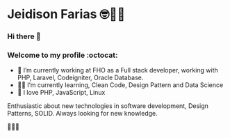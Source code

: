 # Jeidison Farias 🤓👨‍💻

### Hi there 👋
###  Welcome to my profile :octocat:

- 👨 I’m currently working at FHO as a Full stack developer, working with PHP, Laravel, Codeigniter, Oracle Database.
- 👨‍💻 I’m currently learning, Clean Code, Design Pattern and Data Science
- 💚 I love PHP, JavaScript, Linux

Enthusiastic about new technologies in software development, Design Patterns, SOLID. 
Always looking for new knowledge.

🚀🚀🚀

